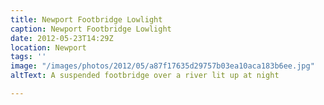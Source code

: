 ```yaml
---
title: Newport Footbridge Lowlight
caption: Newport Footbridge Lowlight
date: 2012-05-23T14:29Z
location: Newport
tags: ''
image: "/images/photos/2012/05/a87f17635d29757b03ea10aca183b6ee.jpg"
altText: A suspended footbridge over a river lit up at night

---
```

